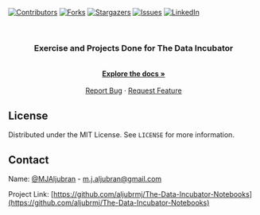<!-- PROJECT SHIELDS -->
<!--
*** I'm using markdown "reference style" links for readability.
*** Reference links are enclosed in brackets [ ] instead of parentheses ( ).
*** See the bottom of this document for the declaration of the reference variables
*** for contributors-url, forks-url, etc. This is an optional, concise syntax you may use.
*** https://www.markdownguide.org/basic-syntax/#reference-style-links
-->
[![Contributors][contributors-shield]][contributors-url]
[![Forks][forks-shield]][forks-url]
[![Stargazers][stars-shield]][stars-url]
[![Issues][issues-shield]][issues-url]
[![LinkedIn][linkedin-shield]][linkedin-url]



<!-- PROJECT LOGO -->
<br />
<p align="center">

  <h3 align="center">Exercise and Projects Done for The Data Incubator</h3>

  <p align="center">
    <br />
    <a href="https://github.com/aljubrmj/The-Data-Incubator-Notebooks"><strong>Explore the docs »</strong></a>
    <br />
    <br />
    <a href="https://github.com/aljubrmj/The-Data-Incubator-Notebooks/issues">Report Bug</a>
    ·
    <a href="https://github.com/aljubrmj/The-Data-Incubator-Notebooks/issues">Request Feature</a>
  </p>
</p>


<!-- LICENSE -->
## License

Distributed under the MIT License. See `LICENSE` for more information.



<!-- CONTACT -->
## Contact

Name: [@MJAljubran](https://twitter.com/twitter_handle) - m.j.aljubran@gmail.com

Project Link: [https://github.com/aljubrmj/The-Data-Incubator-Notebooks](https://github.com/aljubrmj/The-Data-Incubator-Notebooks)






<!-- MARKDOWN LINKS & IMAGES -->
<!-- https://www.markdownguide.org/basic-syntax/#reference-style-links -->
[contributors-shield]: https://img.shields.io/github/contributors/aljubrmj/The-Data-Incubator-Notebooks.svg?style=for-the-badge
[contributors-url]: https://github.com/aljubrmj/The-Data-Incubator-Notebooks/graphs/contributors
[forks-shield]: https://img.shields.io/github/forks/aljubrmj/The-Data-Incubator-Notebooks.svg?style=for-the-badge
[forks-url]: https://github.com/aljubrmj/The-Data-Incubator-Notebooks/network/members
[stars-shield]: https://img.shields.io/github/stars/aljubrmj/The-Data-Incubator-Notebooks.svg?style=for-the-badge
[stars-url]: https://github.com/aljubrmj/The-Data-Incubator-Notebooks/stargazers
[issues-shield]: https://img.shields.io/github/issues/aljubrmj/The-Data-Incubator-Notebooks.svg?style=for-the-badge
[issues-url]: https://github.com/aljubrmj/The-Data-Incubator-Notebooks/issues
[license-shield]: https://img.shields.io/github/license/aljubrmj/The-Data-Incubator-Notebooks.svg?style=for-the-badge
[license-url]: https://github.com/aljubrmj/The-Data-Incubator-Notebooks/blob/master/LICENSE.txt
[linkedin-shield]: https://img.shields.io/badge/-LinkedIn-black.svg?style=for-the-badge&logo=linkedin&colorB=555
[linkedin-url]: https://www.linkedin.com/in/mohammad-jabs/
[product-screenshot]: images/screenshot.png

